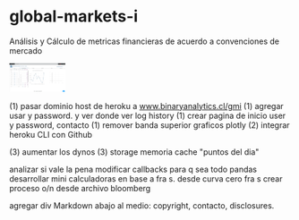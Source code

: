 # global-markets-i
 Análisis y Cálculo de metricas financieras de acuerdo a convenciones de mercado

<img src="https://github.com/claudio-oj/global-markets-i/blob/master/assets/gmi_img_snapshot2.png" width=100 style="float: center; margin-right: 10px;" />


(1) pasar dominio host de heroku a www.binaryanalytics.cl/gmi
(1) agregar usar y password. y ver donde ver log history
(1) crear pagina de inicio user y password, contacto
(1) remover banda superior graficos plotly
(2) integrar heroku CLI con Github

(3) aumentar los dynos
(3) storage memoria cache "puntos del dia"


analizar si vale la pena modificar callbacks para q sea todo pandas
desarrollar mini calculadoras en base a fra s. desde curva cero fra s
crear proceso o/n desde archivo bloomberg

agregar div Markdown abajo al medio: copyright, contacto, disclosures.